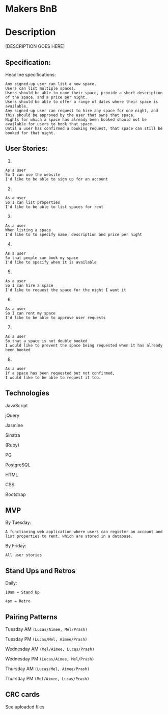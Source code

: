 # Makers BnB

# Description

[DESCRIPTION GOES HERE]

## Specification:

Headline specifications:
```
Any signed-up user can list a new space.
Users can list multiple spaces.
Users should be able to name their space, provide a short description of the space, and a price per night.
Users should be able to offer a range of dates where their space is available.
Any signed-up user can request to hire any space for one night, and this should be approved by the user that owns that space.
Nights for which a space has already been booked should not be available for users to book that space.
Until a user has confirmed a booking request, that space can still be booked for that night.
```

## User Stories:

1.

```
As a user
So I can use the website
I'd like to be able to sign up for an account
```
2.
```
As a user
So I can list properties
I'd like to be able to list spaces for rent
```
3.
```
As a user
When listing a space
I'd like to to specify name, description and price per night
```
4.
```
As a user
So that people can book my space
I'd like to specify when it is available
```
5.
```
As a user
So I can hire a space
I'd like to request the space for the night I want it
```
6.
```
As a user
So I can rent my space
I'd like to be able to approve user requests
```
7.
```
As a user
So that a space is not double booked
I would like to prevent the space being requested when it has already been booked
```
8.
```
As a user
If a space has been requested but not confirmed,
I would like to be able to request it too.
```

## Technologies

JavaScript

jQuery

Jasmine

Sinatra

(Ruby)

PG

PostgreSQL

HTML

CSS

Bootstrap

## MVP

By Tuesday:

`A functioning web application where users can register an account and list properties to rent, which are stored in a database.`

By Friday:

`All user stories`

## Stand Ups and Retros

Daily:

`10am = Stand Up`

`4pm = Retro`

## Pairing Patterns

Tuesday AM `(Lucas/Aimee, Mel/Prash)`

Tuesday PM `(Lucas/Mel, Aimee/Prash)`

Wednesday AM `(Mel/Aimee, Lucas/Prash)`

Wednesday PM `(Lucas/Aimee, Mel/Prash)`

Thursday AM `(Lucas/Mel, Aimee/Prash)`

Thursday PM `(Mel/Aimee, Lucas/Prash)`

## CRC cards
 See uploaded files
